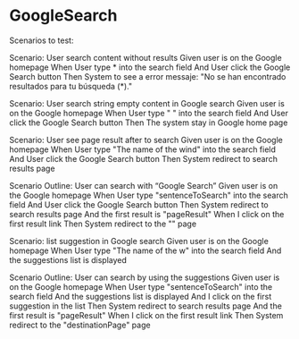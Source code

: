 # GoogleSearch

Scenarios to test:


Scenario: User search content without results  Given user is on the Google homepage When User type * into the search field And User click the Google Search button Then System to see a error messaje: "No se han encontrado resultados para tu búsqueda (*)."

Scenario: User search string empty content in Google search Given user is on the Google homepage When User type " " into the search field And User click the Google Search button Then The system stay in Google home page

Scenario: User see page result after to search Given user is on the Google homepage When User type "The name of the wind" into the search field And User click the Google Search button Then System redirect to search results page

Scenario Outline: User can search with “Google Search” Given user is on the Google homepage When User type "sentenceToSearch" into the search field And User click the Google Search button Then System redirect to search results page And the first result is "pageResult" When I click on the first result link Then System redirect to the "<destinationPage>" page
  
Scenario: list suggestion in Google search Given user is on the Google homepage When User type "The name of the w" into the search field And the suggestions list is displayed

Scenario Outline: User can search by using the suggestions Given user is on the Google homepage When User type "sentenceToSearch" into the search field And the suggestions list is displayed And I click on the first suggestion in the list Then System redirect to search results page And the first result is "pageResult" When I click on the first result link Then System redirect to the "destinationPage" page
   